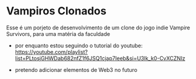 # Vampiros Clonados

Esse é um porjeto de desenvolvimento de um clone do jogo indie Vampire Survivors, para uma matéria da faculdade

- por enquanto estou seguindo o tutorial do youtube: https://youtube.com/playlist?list=PLtosjGHWDab682nfZ1f6JSQ1cjap7Ieeb&si=U3lk_k0-CvXCZNIz
 
- pretendo adicionar elementos de Web3 no futuro
